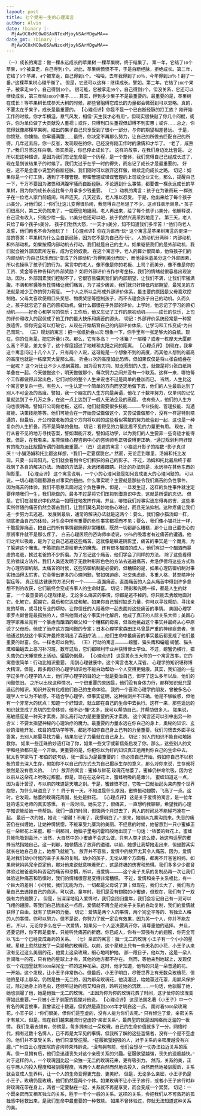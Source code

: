 ```yaml
---
layout: post
title: 七个受用一生的心理寓言
author: Alvin
date: !binary |-
  MjAwOC0xMC0wOSAxNToxMjoyNSArMDgwMA==
date_gmt: !binary |-
  MjAwOC0xMC0wOSAwNzoxMjoyNSArMDgwMA==
---
```

<span class="Apple-style-span" style="border-collapse: separate; color: rgb(0, 0, 0); font-family: ������; font-size: 12px; font-style: normal; font-variant: normal; font-weight: normal; letter-spacing: normal; line-height: normal; orphans: 2; text-align: left; text-indent: 0px; text-transform: none; white-space: normal; widows: 2; word-spacing: 0px;">（一）成长的寓言：做一棵永远成长的苹果树<span class="Apple-converted-space"> </span>
一棵苹果树，终于结果了。<span class="Apple-converted-space"> </span>
第一年，它结了10个苹果，9个被拿走，自己得到1个。对此，苹果树愤愤不平，于是自断经脉，拒绝成长。第二年，它结了5个苹果，4个被拿走，自己得到1个。“哈哈，去年我得到了10％，今年得到20％！翻了一番。”这棵苹果树心理平衡了。<span class="Apple-converted-space"> </span>
但是，它还可以这样：继续成长。譬如，第二年，它结了100个果子，被拿走90个，自己得到10个。<span class="Apple-converted-space"> </span>
很可能，它被拿走99个，自己得到1个。但没关系，它还可以继续成长，第三年结1000个果子……<span class="Apple-converted-space"> </span>
其实，得到多少果子不是最重要的。最重要的是，苹果树在成长！等苹果树长成参天大树的时候，那些曾阻碍它成长的力量都会微弱到可以忽略。真的，不要太在乎果子，成长是最重要的。<span class="Apple-converted-space"> </span>
【心理点评】你是不是一个已自断经脉的打工族？<span class="Apple-converted-space"> </span>
刚开始工作的时候，你才华横溢，意气风发，相信“天生我才必有用”。但现实很快敲了你几个闷棍，或许，你为单位做了大贡献没人重视；或许，只得到口头重视但却得不到实惠；或许……总之，你觉得就像那棵苹果树，结出的果子自己只享受到了很小一部分，与你的期望相差甚远。<span class="Apple-converted-space"> </span>
于是，你愤怒、你懊恼、你牢骚满腹……最终，你决定不再那么努力，让自己的所做去匹配自己的所得。几年过去后，你一反省，发现现在的你，已经没有刚工作时的激情和才华了。<span class="Apple-converted-space"> </span>
“老了，成熟了。”我们习惯这样自嘲。但实质是，你已停止成长了。<span class="Apple-converted-space"> </span>
这样的故事，在我们身边比比皆是。<span class="Apple-converted-space"> </span>
之所以犯这种错误，是因为我们忘记生命是一个历程，是一个整体，我们觉得自己已经成长过了，现在是到该结果子的时候了。我们太过于在乎一时的得失，而忘记了成长才是最重要的。<span class="Apple-converted-space"> </span>
好在，这不是金庸小说里的自断经脉。我们随时可以放弃这样做，继续走向成长之路。<span class="Apple-converted-space"> </span>
切记：如果你是一个打工族，遇到了不懂管理、野蛮管理或错误管理的上司或企业文化，那么，提醒自己一下，千万不要因为激愤和满腹牢骚而自断经脉。不论遇到什么事情，都要做一棵永远成长的苹果树，因为你的成长永远比每个月拿多少钱重要。<span class="Apple-converted-space"> </span>
（二）动机的寓言：孩子在为谁而玩<span class="Apple-converted-space"> </span>
一群孩子在一位老人家门前嬉闹，叫声连天。几天过去，老人难以忍受。<span class="Apple-converted-space"> </span>
于是，他出来给了每个孩子25美分，对他们说：“你们让这儿变得很热闹，我觉得自己年轻了不少，这点钱表示谢意。”<span class="Apple-converted-space"> </span>
孩子们很高兴，第二天仍然来了，一如既往地嬉闹。老人再出来，给了每个孩子15美分。他解释说，自己没有收入，只能少给一些。15美分也还可以吧，孩子仍然兴高采烈地走了。<span class="Apple-converted-space"> </span>
第三天，老人只给了每个孩子5美分。<span class="Apple-converted-space"> </span>
孩子们勃然大怒，“一天才5美分，知不知道我们多辛苦！”他们向老人发誓，他们再也不会为他玩了！<span class="Apple-converted-space"> </span>
【心理点评】你在为谁而“玩”<span class="Apple-converted-space"> </span>
这个寓言是苹果树寓言的更深一层的答案：苹果树为什么会自断经脉，因为它不是为自己而“玩”。<span class="Apple-converted-space"> </span>
人的动机分两种：内部动机和外部动机。如果按照内部动机去行动，我们就是自己的主人。如果驱使我们的是外部动机，我们就会被外部因素所左右，成为它的奴隶。<span class="Apple-converted-space"> </span>
在这个寓言中，老人的算计很简单，他将孩子们的内部动机“为自己快乐而玩”变成了外部动机“为得到美分而玩”，而他操纵着美分这个外部因素，所以也操纵了孩子们的行为。寓言中的老人，像不像是你的老板、上司？而美分，像不像是你的工资、奖金等各种各样的外部奖励？<span class="Apple-converted-space"> </span>
如将外部评价当作参考坐标，我们的情绪就很容易出现波动。因为，外部因素我们控制不了，它很容易偏离我们的内部期望，让我们不满，让我们牢骚满腹。不满和牢骚等负性情绪让我们痛苦，为了减少痛苦，我们就只好降低内部期望，最常见的方法就是减少工作的努力程度。<span class="Apple-converted-space"> </span>
一个人之所以会形成外部评价体系，最主要的原因是父母喜欢控制他。父母太喜欢使用口头奖惩、物质奖惩等控制孩子，而不去理会孩子自己的动机。久而久之，孩子就忘记了自己的原初动机，做什么都很在乎外部的评价。上学时，他忘记了学习的原初动机&mdash;&mdash;&mdash;好奇心和学习的快乐；工作后，他又忘记了工作的原初动机&mdash;&mdash;&mdash;成长的快乐，上司的评价和收入的起伏成了他工作的最大快乐和痛苦的源头。<span class="Apple-converted-space"> </span>
切记：外部评价系统经常是一种家族遗传，但你完全可以打破它，从现在开始培育自己的内部评价体系，让学习和工作变成“为自己而玩”。<span class="Apple-converted-space"> </span>
（三）规划的寓言：把一张纸折叠51次<span class="Apple-converted-space"> </span>
想象一下，你手里有一张足够大的白纸。现在，你的任务是，把它折叠51次。那么，它有多高？<span class="Apple-converted-space"> </span>
一个冰箱？一层楼？或者一栋摩天大厦那么高？不是，差太多了，这个厚度超过了地球和太阳之间的距离。<span class="Apple-converted-space"> </span>
【心理点评】<span class="Apple-converted-space"> </span>
到现在，我拿这个寓言问过十几个人了，只有两个人说，这可能是一个想象不到的高度，而其他人想到的最高的高度也就是一栋摩天大厦那么高。<span class="Apple-converted-space"> </span>
折叠51次的高度如此恐怖，但如果仅仅是将51张白纸叠在一起呢？<span class="Apple-converted-space"> </span>
这个对比让不少人感到震撼。因为没有方向、缺乏规划的人生，就像是将51张白纸简单叠在一起。今天做做这个，明天做做那个，每次努力之间并没有一个联系。这样一来，哪怕每个工作都做得非常出色，它们对你的整个人生来说也不过是简单的叠加而已。<span class="Apple-converted-space"> </span>
当然，人生比这个寓言更复杂一些。有些人，一生认定一个简单的方向而坚定地做下去，他们的人生最后达到了别人不可企及的高度。譬如，我一个朋友的人生方向是英语，他花了十数年努力，仅单词的记忆量就达到了十几万之多，在这一点上达到了一般人无法企及的高度。<span class="Apple-converted-space"> </span>
也有些人，他们的人生方向也很明确，譬如开公司做老板，这样，他们就需要很多技能&mdash;&mdash;&mdash;专业技能、管理技能、沟通技能、决策技能等等。他们可能会在一开始尝试做做这个，又尝试做做那个，没有一样是特别精通的，但最后，开公司做老板的这个方向将以前的这些看似零散的努力统合到一起，这也是一种复杂的人生折叠，而不是简单的叠加。<span class="Apple-converted-space"> </span>
切记：看得见的力量比看不见的力量更有用。<span class="Apple-converted-space"> </span>
现在，流行从看不见的地方寻找答案，譬如潜能开发，譬如成功学，以为我们的人生要靠一些奇迹才能得救。但是，在我看来，东莞恒缘心理咨询中心的咨询师毛正强说得更正确，“通过规划利用好现有的能力远比挖掘所谓的潜能更重要。”<span class="Apple-converted-space"> </span>
（四）逃避的寓言：小猫逃开影子的招数<span class="Apple-converted-space"> </span>
“影子真讨厌！”小猫汤姆和托比都这样想，“我们一定要摆脱它。”<span class="Apple-converted-space"> </span>
然而，无论走到哪里，汤姆和托比发现，只要一出现阳光，它们就会看到令它们抓狂的自己的影子。<span class="Apple-converted-space"> </span>
不过，汤姆和托比最后终于都找到了各自的解决办法。汤姆的方法是，永远闭着眼睛。托比的办法则是，永远待在其他东西的阴影里。<span class="Apple-converted-space"> </span>
【心理点评】<span class="Apple-converted-space"> </span>
这个寓言说明，一个小的心理问题是如何变成更大的心理问题的。<span class="Apple-converted-space"> </span>
可以说，一切心理问题都源自对事实的扭曲。什么事实呢？主要就是那些令我们痛苦的负性事件。<span class="Apple-converted-space"> </span>
因为痛苦的体验，我们不愿意去面对这个负性事件。但是，一旦发生过，这样的负性事件就注定要伴随我们一生，我们能做的，最多不过是将它们压抑到潜意识中去，这就是所谓的忘记。<span class="Apple-converted-space"> </span>
但是，它们在潜意识中仍然会一如既往地发挥作用。并且，哪怕我们对事实遗忘得再厉害，这些事实所伴随的痛苦仍然会袭击我们，让我们莫名其妙地伤心难过，而且无法抑制。这种疼痛让我们进一步努力去逃避。<span class="Apple-converted-space"> </span>
发展到最后，通常的解决办法就是这两个：要么，我们像小猫汤姆一样，彻底扭曲自己的体验，对生命中所有重要的负性事实都视而不见；要么，我们像小猫托比一样，干脆投靠痛苦，把自己的所有事情都搞得非常糟糕，既然一切都那么糟糕，那个让自己最伤心的原初事件就不是那么疼了。<span class="Apple-converted-space"> </span>
白云心理医院的咨询师李凌说，99％的吸毒者有过痛苦的遭遇。他们之所以吸毒，是为了让自己逃避这些痛苦。这就像是躲进阴影里，痛苦的事实是一个魔鬼，为了躲避这个魔鬼，干脆把自己卖给更大的魔鬼。<span class="Apple-converted-space"> </span>
还有很多酗酒的成人，他们有过一个酗酒而暴虐的老爸，挨过老爸的不少折磨。为了忘记这个痛苦，他们学会了同样的方法。<span class="Apple-converted-space"> </span>
除了这些看得见的错误方法外，我们人类还发明了无数种形形色色的方法去逃避痛苦，弗洛伊德将这些方式称为心理防御机制。太痛苦的时候，这些防御机制是必要的，但糟糕的是，如果心理防御机制对事实扭曲得太厉害，它会带出更多的心理问题，譬如强迫症、社交焦虑症、多重人格，甚至精神分裂症等。<span class="Apple-converted-space"> </span>
真正抵达健康的方法只有一个&mdash;&mdash;&mdash;直面痛苦。直面痛苦的人会从痛苦中得到许多意想不到的收获，它们最终会变成当事人的生命财富。<span class="Apple-converted-space"> </span>
切记：阴影和光明一样，都是人生的财富。<span class="Apple-converted-space"> </span>
一个最重要的心理规律是，无论多么痛苦的事情，你都是逃不掉的。你只能去勇敢地面对它，化解它，超越它，最后和它达成和解。如果你自己暂时缺乏力量，你可以寻找帮助，寻找亲友的帮助，或寻找专业的帮助，让你信任的人陪着你一起去面对这些痛苦的事情。<span class="Apple-converted-space"> </span>
美国心理学家罗杰斯曾是最孤独的人，但当他面对这个事实并化解后，他成了真正的人际关系大师；美国心理学家弗兰克有一个暴虐而酗酒的继父和一个糟糕的母亲，但当他挑战这个事实并最终从心中原谅了父母后，他成了治疗这方面问题的专家；日本心理学家森田正马曾是严重的神经症患者，但他通过挑战这个事实并最终发明出了森田疗法……他们生命中最痛苦的事实最后都变成了他们最重要的财富。你，一样也可以做到。<span class="Apple-converted-space"> </span>
（五）行动的寓言&mdash;&mdash;&mdash;螃蟹、猫头鹰和蝙蝠<span class="Apple-converted-space"> </span>
螃蟹、猫头鹰和蝙蝠去上恶习补习班。数年过后，它们都顺利毕业并获得博士学位。不过，螃蟹仍横行，猫头鹰仍白天睡觉晚上活动，蝙蝠仍倒悬。<span class="Apple-converted-space"> </span>
【心理点评】<span class="Apple-converted-space"> </span>
这是黄永玉大师的一个寓言故事，它的寓意很简单：行动比知识重要。<span class="Apple-converted-space"> </span>
用到心理健康中，这个寓言也发人深省。<span class="Apple-converted-space"> </span>
心理学的知识堪称博大精深。但是，再多再好的心理学知识也不能自动帮助一个人变得更健康。其实，我知道的一些学过多年心理学的人士，他们学心理学的目的之一就是要治自己，但学了这么多年以后，他们的问题依旧。<span class="Apple-converted-space"> </span>
之所以出现这种情况，一个很重要的原因是，他们没有身体力行，那样知识就只是遥远的知识，知识并没有化成他们自己的生命体验。<span class="Apple-converted-space"> </span>
我的一个喜欢心理学的朋友，曾被多名心理学人士认为不敏感，不适合学心理学。但事实证明，这种揣测并不正确。他是不够敏感，但他有一个非常大的优点：知道一个好知识，就立即在自己的生命中去执行。这样一来，那些遥远的知识就变成了真切的生命体验，他不必“懂”太多，就可以帮助自己，并帮助很多人。<span class="Apple-converted-space"> </span>
如果说，高敏感度是一种天才素质，那么高行动力是更重要的天才素质。<span class="Apple-converted-space"> </span>
这个寓言还可以引申出另一种含义：不要太指望神秘的心理治疗的魔力。最重要的力量永远在你自己的身上，奥秘的知识、玄妙的潜能开发、炫目的成功学等等，都远不如你自己身上已有的力量重要。我们习惯去外面寻找答案，去别人那里寻找力量，结果忘记了力量就在自己身上。<span class="Apple-converted-space"> </span>
切记：别人的知识不能自动地拯救你。<span class="Apple-converted-space"> </span>
如果一些连珠的妙语打动了你，如果一些文字或新信条启发了你。那么，这些别人的文字和经验都只是一个开始，更重要的是，你把你以为好的知识真正运用到你自己的生命中去。<span class="Apple-converted-space"> </span>
犹太哲学家马丁&middot;布伯的这句话，我一直认为是最重要的：<span class="Apple-converted-space"> </span>
你必须自己开始。假如你自己不以积极的爱去深入生存，假如你不以自己的方式去为自己揭示生存的意义，那么对你来说，生存就将依然是没有意义的。<span class="Apple-converted-space"> </span>
（六）放弃的寓言：蜜蜂与鲜花<span class="Apple-converted-space"> </span>
玫瑰花枯萎了，蜜蜂仍拼命吮吸，因为它以前从这朵花上吮吸过甜蜜。但是，现在在这朵花上，蜜蜂吮吸的是毒汁。<span class="Apple-converted-space"> </span>
蜜蜂知道这一点，因为毒汁苦涩，与以前的味道是天壤之别。于是，蜜蜂愤不过，它吸一口就抬起头来向整个世界抱怨，为什么味道变了？！<span class="Apple-converted-space"> </span>
终于有一天，不知道是什么原因，蜜蜂振动翅膀，飞高了一点。这时，它发现，枯萎的玫瑰花周围，处处是鲜花。<span class="Apple-converted-space"> </span>
【心理点评】<span class="Apple-converted-space"> </span>
这是关于爱情的寓言，是一位年轻的语文老师的真实感悟。<span class="Apple-converted-space"> </span>
有一段时间，她失恋了，很痛苦，一直想约我聊聊，希望我的心理学知识能给她一些帮助。我们一直约时间，但快两个月过去了，两人的时间总不能碰巧凑在一起。<span class="Apple-converted-space"> </span>
最后一次约她，她说：“谢谢！不用了，我想明白了。”<span class="Apple-converted-space"> </span>
原来，她刚从九寨沟回来。失恋的痛苦仍在纠缠她，让她神情恍惚，不能享受九寨沟的美丽。不经意的时候，她留意到一只小蜜蜂正在一朵鲜花上采蜜。那一刹那间，她脑子里电闪雷鸣般地出现了一句话：“枯萎的鲜花上，蜜蜂只能吮吸到毒汁。”<span class="Apple-converted-space"> </span>
当然，大自然中的小蜜蜂不会这么做，只有人类才这么傻，她这句话里的蜜蜂当然指她自己。这一刹那，她顿悟出了放弃的道理。以前，她想让我帮她走出来，但翅膀其实就长在她自己身上，她想飞就能飞。<span class="Apple-converted-space"> </span>
放弃并不容易，爱情中的放弃尤其令人痛苦。因为，爱情是对我们幼小时候的亲子关系的复制。幼小的孩子，无论从哪个方面看，都离不开爸爸妈妈。如果爸爸妈妈完全否定他，那对他来说就意味着死亡，这是终极的伤害和恐惧。我们多多少少都曾体验过被爸爸妈妈否定的痛苦和恐惧，所以，当爱情&mdash;&mdash;&mdash;这个亲子关系的复制品再一次让我们体验这种痛苦和恐惧时，我们的情绪很容易变得非常糟糕。<span class="Apple-converted-space"> </span>
不过，爱情和亲子关系相比，有一个巨大的差别：小时候，我们无能为力，一切都是父母说了算；但现在，我们长大了，我们有力量自己去选择自己的命运。可以说，童年时，我们是没有翅膀的小蜜蜂，但现在，我们有了一双强有力的翅膀了。<span class="Apple-converted-space"> </span>
但是，当深深地陷入爱情时，我们会回归童年，我们会忘记自己有一双可以飞翔的翅膀。等我们自己悟出这一点后，爱情就不再会是对亲子关系的自动复制，我们的爱情就获得了自由，就有了放弃的力量。<span class="Apple-converted-space"> </span>
切记：爱情是两个人的事情，两个完全平等的、有独立人格的人的事情。你可以努力，但不是说，你努力了就一定会有效果，因为另一个人，你并不能左右。<span class="Apple-converted-space"> </span>
所以，无论你多么在乎一次爱情，如果另一个人坚决要离开你，请尊重他的选择。<span class="Apple-converted-space"> </span>
并且，还要记得，你不再是童年，只能听凭痛苦的折磨。你已成人，你有一双强有力的翅膀，你完全可以飞出一个已经变成毒药的关系。<span class="Apple-converted-space"> </span>
（七）亲密的寓言：独一无二的玫瑰<span class="Apple-converted-space"> </span>
小王子有一个小小的星球，星球上忽然绽放了一朵娇艳的玫瑰花。以前，这个星球上只有一些无名的小花，小王子从来没有见过这么美丽的花，他爱上这朵玫瑰，细心地呵护她。<span class="Apple-converted-space"> </span>
那一段日子，他以为，这是一朵人世间唯一的花，只有他的星球上才有，其他的地方都不存在。<span class="Apple-converted-space"> </span>
然而，等他来到地球上，发现仅仅一个花园里就有5000朵完全一样的这种花朵。这时，他才知道，他有的只是一朵普通的花。<span class="Apple-converted-space"> </span>
一开始，这个发现，让小王子非常伤心。但最后，小王子明白，尽管世界上有无数朵玫瑰花，但他的星球上那朵，仍然是独一无二的，因为那朵玫瑰花，他浇灌过，给她罩过花罩，用屏风保护过，除过她身上的毛虫，还倾听过她的怨艾和自诩，聆听过她的沉默……一句话，他驯服了她，她也驯服了他，她是他独一无二的玫瑰。<span class="Apple-converted-space"> </span>
“正因为你为你的玫瑰花费了时间，这才使你的玫瑰变得如此重要。”一只被小王子驯服的狐狸对他说。<span class="Apple-converted-space"> </span>
【心理点评】<span class="Apple-converted-space"> </span>
这是法国名著《小王子》中一个有名的寓言故事，我曾读过十数遍，但仍然是直到2005年才明白这一点。<span class="Apple-converted-space"> </span>
面对着5000朵玫瑰花，小王子说：“你们很美，但你们是空虚的，没有人能为你们去死。”<span class="Apple-converted-space"> </span>
只有倾注了爱，亲密关系才有意义。但是，现在我们越来越流行空虚的“亲密关系”，最典型的就是因网络而泛滥的一夜情。<span class="Apple-converted-space"> </span>
我们急着去拥有。仿佛是，每多拥有过一朵玫瑰，自己的生命价值就多了一分。网络时代，拥有过数十名情人，已不再是太罕见的事情。但我所了解的这些滥情者，没有一个是不空虚的。他们并不享受关系，他们只享受征服。<span class="Apple-converted-space"> </span>
“征服欲望越强的人，对于关系的亲密度越没有兴趣。”广州白云心理医院的咨询师荣玮龄说，“没有拥有前，他们会想尽一切办法拉近关系的距离。但一旦拥有后，他们会迅速丧失对这个亲密关系的兴趣。征服欲望越强，丧失的速度越快。”<span class="Apple-converted-space"> </span>
对于这样的人，一个玫瑰园比起一朵独一无二的玫瑰花来，更有吸引力。<span class="Apple-converted-space"> </span>
然而，关系的美，正在乎两人的投入程度和被驯服程度。当两个人都自然而然地去投入，自然而然地被驯服后，关系就会变成人生养料，让一个人的生命变得更充盈、更美好。<span class="Apple-converted-space"> </span>
但是，无论多么亲密。小王子仍是小王子，玫瑰仍是玫瑰，他们仍然是两个个体。如果玫瑰不让小王子旅行，或者小王子旅行时非将玫瑰花带在身上，两者一定要黏在一起，关系就不再是享受，而会变成一个累赘。<span class="Apple-converted-space"> </span>
切记：一个既亲密而又相互独立的关系，胜于一千个一般的关系。这样的关系，会把我们从不可救药的孤独感中拯救出来，是我们生命中最重要的一种救赎。<span class="Apple-converted-space"> </span>
如果不曾体验过，你就无法知道这种关系的美。</span>

